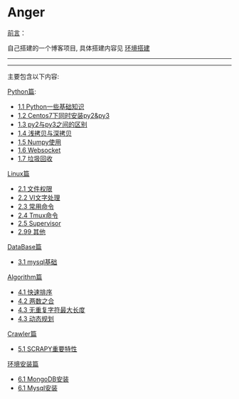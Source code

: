 # Anger

[前言](./source/preface.md)：

自己搭建的一个博客项目, 具体搭建内容见 [环境搭建](./source/build_environment.md)

---
---

主要包含以下内容:

[Python篇](./source/Python/Python.rst):
- [1.1 Python一些基础知识](./source/Python/A0001_Basic_Info.md)
- [1.2 Centos7下同时安装py2&py3](./source/Python/A0002_centos7_install_py2&py3.md)
- [1.3 py2与py3之间的区别](./source/Python/A0003_diff_py2&py3.md)
- [1.4 浅拷贝与深拷贝](./source/Python/A0004_copy.md)
- [1.5 Numpy使用](./source/Python/A0005_Numpy.md)
- [1.6 Websocket](./source/Python/A0006_Websocket.md)
- [1.7 垃圾回收](./source/Python/A0007_GC.md)

[Linux篇](./source/Linux/Linux.rst)
- [2.1 文件权限](./source/Linux/B01_FileAuthority.md)
- [2.2 VI文字处理](./source/Linux/B02_VI.md)
- [2.3 常用命令](./source/Linux/B03_BasicCommand.md)
- [2.4 Tmux命令](./source/Linux/B04_Tmux.md)
- [2.5 Supervisor](./source/Linux/B05_Supervisor.md)
- [2.99 其他](./source/Linux/B99_Other.md)

[DataBase篇](./source/DataBase/DataBase.rst)
- [3.1 mysql基础](./source/DataBase/C01_MysqlBasic.md)

[Algorithm篇](./source/Algorithm/Algorithm.rst)
- [4.1 快速排序](./source/Algorithm/D01_QuickSort.md)
- [4.2 两数之合](./source/Algorithm/D02_TwoSum.md)
- [4.3 无重复字符最大长度](./source/Algorithm/D03_RepeatStr.md)
- [4.3 动态规划](./source/Algorithm/D04_DynamicProgramming.md)

[Crawler篇](./source/Crawler/Crawler.rst)
- [5.1 SCRAPY重要特性](./source/Crawler/E01_ImportantFeature.md)

[环境安装篇](./source/EnvironmentInstall/EnvironmentInstall.rst)
- [6.1 MongoDB安装](./source/EnvironmentInstall/F01_MongoDB.md)
- [6.1 Mysql安装](./source/EnvironmentInstall/F02_Mysql.md)
